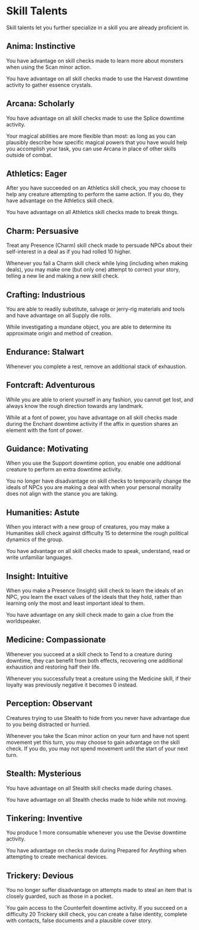 # Skill Talents

Skill talents let you further specialize in a skill you are already proficient in.

## Anima: Instinctive

You have advantage on skill checks made to learn more about monsters when using the Scan minor action.

You have advantage on all skill checks made to use the Harvest downtime activity to gather essence crystals.

## Arcana: Scholarly

You have advantage on all skill checks made to use the Splice downtime activity.

Your magical abilities are more flexible than most: as long as you can plausibly describe how specific magical powers that you have would help you accomplish your task, you can use Arcana in place of other skills outside of combat.

## Athletics: Eager

After you have succeeded on an Athletics skill check, you may choose to help any creature attempting to perform the same action. If you do, they have advantage on the Athletics skill check.

You have advantage on all Athletics skill checks made to break things.

## Charm: Persuasive

Treat any Presence (Charm) skill check made to persuade NPCs about their self-interest in a deal as if you had rolled 10 higher.

Whenever you fail a Charm skill check while lying (including when making deals), you may make one (but only one) attempt to correct your story, telling a new lie and making a new skill check.

## Crafting: Industrious

You are able to readily substitute, salvage or jerry-rig materials and tools and have advantage on all Supply die rolls.

While investigating a mundane object, you are able to determine its approximate origin and method of creation.

## Endurance: Stalwart

Whenever you complete a rest, remove an additional stack of exhaustion.

## Fontcraft: Adventurous

While you are able to orient yourself in any fashion, you cannot get lost, and always know the rough direction towards any landmark.

While at a font of power, you have advantage on all skill checks made during the Enchant downtime activity if the affix in question shares an element with the font of power.

## Guidance: Motivating

When you use the Support downtime option, you enable one additional creature to perform an extra downtime activity.

You no longer have disadvantage on skill checks to temporarily change the ideals of NPCs you are making a deal with when your personal morality does not align with the stance you are taking.

## Humanities: Astute

When you interact with a new group of creatures, you may make a Humanities skill check against difficulty 15 to determine the rough political dynamics of the group.

You have advantage on all skill checks made to speak, understand, read or write unfamiliar languages.

## Insight: Intuitive

When you make a Presence (Insight) skill check to learn the ideals of an NPC, you learn the exact values of the ideals that they hold, rather than learning only the most and least important ideal to them.

You have advantage on any skill check made to gain a clue from the worldspeaker.

## Medicine: Compassionate

Whenever you succeed at a skill check to Tend to a creature during downtime, they can benefit from both effects, recovering one additional exhaustion and restoring half their life.

Whenever you successfully treat a creature using the Medicine skill, if their loyalty was previously negative it becomes 0 instead.

## Perception: Observant

Creatures trying to use Stealth to hide from you never have advantage due to you being distracted or hurried.

Whenever you take the Scan minor action on your turn and have not spent movement yet this turn, you may choose to gain advantage on the skill check. If you do, you may not spend movement until the start of your next turn.

## Stealth: Mysterious

You have advantage on all Stealth skill checks made during chases.

You have advantage on all Stealth checks made to hide while not moving.

## Tinkering: Inventive

You produce 1 more consumable whenever you use the Devise downtime activity.

You have advantage on checks made during Prepared for Anything when attempting to create mechanical devices.

## Trickery: Devious

You no longer suffer disadvantage on attempts made to steal an item that is closely guarded, such as those in a pocket.

You gain access to the Counterfeit downtime activity. If you succeed on a difficulty 20 Trickery skill check, you can create a false identity, complete with contacts, false documents and a plausible cover story.

